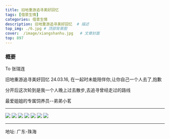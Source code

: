 ```yaml
---
title: 旧地重游追寻美好回忆
tags: [借景生情] 
categories: 借景生情 
description: 旧地重游追寻美好回忆  # 描述
top_img: ./6.jpg # 顶部背景图
cover:  /image/xiangshanhu.jpg   # 文章封面
top: 897
---
```


### 概要 

To 张瑞连   

旧地重游追寻美好回忆 24.03.16, 在一起时未能陪伴你,让你自己一个人去了,抱歉      

分开后这次轮到是我一个人晚上过去散步,去追寻曾经走过的路线       

最爱姐姐的专属饲养员--弟弟小茗  

---    

<img src="./1.jpg">
<img src="./2.jpg">
<img src="./3.jpg">
<img src="./4.jpg">
<img src="./5.jpg">
<img src="./6.jpg">
<img src="./7.jpg">


---

地址: 广东-珠海